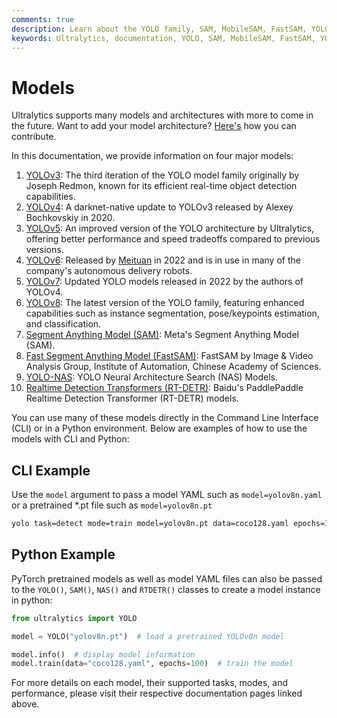 ```yaml
---
comments: true
description: Learn about the YOLO family, SAM, MobileSAM, FastSAM, YOLO-NAS, and RT-DETR models supported by Ultralytics, with examples on how to use them via CLI and Python.
keywords: Ultralytics, documentation, YOLO, SAM, MobileSAM, FastSAM, YOLO-NAS, RT-DETR, models, architectures, Python, CLI
---
```


# Models

Ultralytics supports many models and architectures with more to come in the future. Want to add your model architecture? [Here's](../help/contributing.md) how you can contribute.

In this documentation, we provide information on four major models:

1. [YOLOv3](./yolov3.md): The third iteration of the YOLO model family originally by Joseph Redmon, known for its efficient real-time object detection capabilities.
2. [YOLOv4](./yolov3.md): A darknet-native update to YOLOv3 released by Alexey Bochkovskiy in 2020.
3. [YOLOv5](./yolov5.md): An improved version of the YOLO architecture by Ultralytics, offering better performance and speed tradeoffs compared to previous versions.
4. [YOLOv6](./yolov6.md): Released by [Meituan](https://about.meituan.com/) in 2022 and is in use in many of the company's autonomous delivery robots.
5. [YOLOv7](./yolov7.md): Updated YOLO models released in 2022 by the authors of YOLOv4.
6. [YOLOv8](./yolov8.md): The latest version of the YOLO family, featuring enhanced capabilities such as instance segmentation, pose/keypoints estimation, and classification.
7. [Segment Anything Model (SAM)](./sam.md): Meta's Segment Anything Model (SAM).
8. [Fast Segment Anything Model (FastSAM)](./fast-sam.md): FastSAM by Image & Video Analysis Group, Institute of Automation, Chinese Academy of Sciences.
9. [YOLO-NAS](./yolo-nas.md): YOLO Neural Architecture Search (NAS) Models.
10. [Realtime Detection Transformers (RT-DETR)](./rtdetr.md): Baidu's PaddlePaddle Realtime Detection Transformer (RT-DETR) models.

You can use many of these models directly in the Command Line Interface (CLI) or in a Python environment. Below are examples of how to use the models with CLI and Python:

## CLI Example

Use the `model` argument to pass a model YAML such as `model=yolov8n.yaml` or a pretrained *.pt file such as `model=yolov8n.pt`

```bash
yolo task=detect mode=train model=yolov8n.pt data=coco128.yaml epochs=100
```

## Python Example

PyTorch pretrained models as well as model YAML files can also be passed to the `YOLO()`, `SAM()`, `NAS()` and `RTDETR()` classes to create a model instance in python:

```python
from ultralytics import YOLO

model = YOLO("yolov8n.pt")  # load a pretrained YOLOv8n model

model.info()  # display model information
model.train(data="coco128.yaml", epochs=100)  # train the model
```

For more details on each model, their supported tasks, modes, and performance, please visit their respective documentation pages linked above.